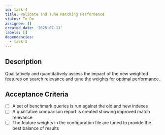 ```yaml
---
id: task-4
title: Validate and Tune Matching Performance
status: To Do
assignee: []
created_date: '2025-07-11'
labels: []
dependencies:
  - task-3
---
```


## Description

Qualitatively and quantitatively assess the impact of the new weighted features on search relevance and tune the weights for optimal performance.

## Acceptance Criteria

- [ ] A set of benchmark queries is run against the old and new indexes
- [ ] A qualitative comparison report is created showing improved match relevance
- [ ] The feature weights in the configuration file are tuned to provide the best balance of results
